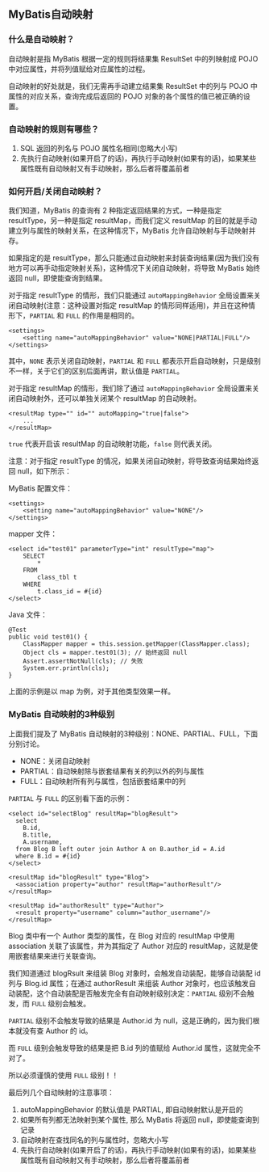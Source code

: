 ## MyBatis自动映射
### 什么是自动映射？
自动映射是指 MyBatis 根据一定的规则将结果集 ResultSet 中的列映射成 POJO 中对应属性，并将列值赋给对应属性的过程。

自动映射的好处就是，我们无需再手动建立结果集 ResultSet 中的列与 POJO 中属性的对应关系，查询完成后返回的 POJO 对象的各个属性的值已被正确的设置。
### 自动映射的规则有哪些？
1. SQL 返回的列名与 POJO 属性名相同(忽略大小写)
2. 先执行自动映射(如果开启了的话)，再执行手动映射(如果有的话)，如果某些属性既有自动映射又有手动映射，那么后者将覆盖前者
### 如何开启/关闭自动映射？
我们知道，MyBatis 的查询有 2 种指定返回结果的方式，一种是指定 resultType，另一种是指定 resultMap，而我们定义 resultMap 的目的就是手动建立列与属性的映射关系，在这种情况下，MyBatis 允许自动映射与手动映射并存。

如果指定的是 resultType，那么只能通过自动映射来封装查询结果(因为我们没有地方可以再手动指定映射关系)，这种情况下关闭自动映射，将导致 MyBatis 始终返回 null，即使能查询到结果。

对于指定 resultType 的情形，我们只能通过 `autoMappingBehavior` 全局设置来关闭自动映射(注意：这种设置对指定 resultMap 的情形同样适用)，并且在这种情形下，`PARTIAL` 和 `FULL` 的作用是相同的。

    <settings>
        <setting name="autoMappingBehavior" value="NONE|PARTIAL|FULL"/>
    </settings>
其中，`NONE` 表示关闭自动映射，`PARTIAL` 和 `FULL` 都表示开启自动映射，只是级别不一样，关于它们的区别后面再讲，默认值是 `PARTIAL`。

对于指定 resultMap 的情形，我们除了通过 `autoMappingBehavior` 全局设置来关闭自动映射外，还可以单独关闭某个 resultMap 的自动映射。

    <resultMap type="" id="" autoMapping="true|false">
    	...
    </resultMap>
`true` 代表开启该 resultMap 的自动映射功能，`false` 则代表关闭。

注意：对于指定 resultType 的情况，如果关闭自动映射，将导致查询结果始终返回 null，如下所示：

MyBatis 配置文件：

    <settings>
        <setting name="autoMappingBehavior" value="NONE"/>
    </settings>

mapper 文件：

	<select id="test01" parameterType="int" resultType="map">
        SELECT 
        	*
        FROM 
        	class_tbl t 
        WHERE 
        	t.class_id = #{id}
    </select>

Java 文件：

	@Test
	public void test01() {
		ClassMapper mapper = this.session.getMapper(ClassMapper.class);
		Object cls = mapper.test01(3); // 始终返回 null
		Assert.assertNotNull(cls); // 失败
		System.err.println(cls);
	}

上面的示例是以 map 为例，对于其他类型效果一样。

### MyBatis 自动映射的3种级别
上面我们提及了 MyBatis 自动映射的3种级别：NONE、PARTIAL、FULL，下面分别讨论。

* NONE：关闭自动映射
* PARTIAL：自动映射除与嵌套结果有关的列以外的列与属性
* FULL：自动映射所有列与属性，包括嵌套结果中的列

`PARTIAL` 与 `FULL` 的区别看下面的示例：

	<select id="selectBlog" resultMap="blogResult">
	  select
	    B.id,
	    B.title,
	    A.username,
	  from Blog B left outer join Author A on B.author_id = A.id
	  where B.id = #{id}
	</select>
	
	<resultMap id="blogResult" type="Blog">
	  <association property="author" resultMap="authorResult"/>
	</resultMap>
	
	<resultMap id="authorResult" type="Author">
	  <result property="username" column="author_username"/>
	</resultMap>

Blog 类中有一个 Author 类型的属性，在 Blog 对应的 resultMap 中使用 association 关联了该属性，并为其指定了 Author 对应的 resultMap，这就是使用嵌套结果来进行关联查询。

我们知道通过 blogRsult 来组装 Blog 对象时，会触发自动装配，能够自动装配 id 列与 Blog.id 属性；在通过 authorResult 来组装 Author 对象时，也应该触发自动装配，这个自动装配是否触发完全有自动映射级别决定：`PARTIAL` 级别不会触发，而 `FULL` 级别会触发。

`PARTIAL` 级别不会触发导致的结果是 Author.id 为 null，这是正确的，因为我们根本就没有查 Author 的 id。

而 `FULL` 级别会触发导致的结果是把 B.id 列的值赋给 Author.id 属性，这就完全不对了。

所以必须谨慎的使用 `FULL` 级别！！

最后列几个自动映射的注意事项：

1. autoMappingBehavior 的默认值是 PARTIAL, 即自动映射默认是开启的
2. 如果所有列都无法映射到某个属性, 那么 MyBatis 将返回 null，即使能查询到记录
3. 自动映射在查找同名的列与属性时，忽略大小写
4. 先执行自动映射(如果开启了的话)，再执行手动映射(如果有的话)，如果某些属性既有自动映射又有手动映射，那么后者将覆盖前者
